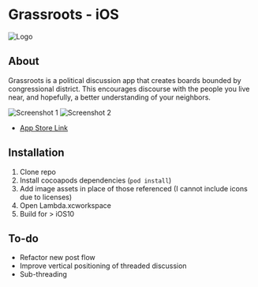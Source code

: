 # Grassroots - iOS
![Logo](https://is1-ssl.mzstatic.com/image/thumb/Purple128/v4/c8/c6/60/c8c660d3-5578-cf42-86b1-2f57bd0cb75b/mzl.ecxqyeeq.png/150x150bb.jpg)
## About
Grassroots is a political discussion app that creates boards bounded by congressional district. This encourages discourse with the people you live near, and hopefully, a better understanding of your neighbors.

![Screenshot 1](http://is3.mzstatic.com/image/thumb/Purple118/v4/50/17/08/501708c9-cd8d-94f0-dc2d-621edae611e5/source/392x696bb.jpg)
![Screenshot 2](http://is1.mzstatic.com/image/thumb/Purple128/v4/f8/da/9f/f8da9fa0-54be-c577-9782-21f111ec1402/source/392x696bb.jpg)
- [App Store Link](https://itunes.apple.com/us/app/grassroots-local-political-discussion/id1257472526?ls=1&mt=8)

## Installation
1) Clone repo
2) Install cocoapods dependencies (`pod install`)
3) Add image assets in place of those referenced (I cannot include icons due to licenses)
4) Open Lambda.xcworkspace
5) Build for > iOS10

## To-do
- Refactor new post flow
- Improve vertical positioning of threaded discussion
- Sub-threading